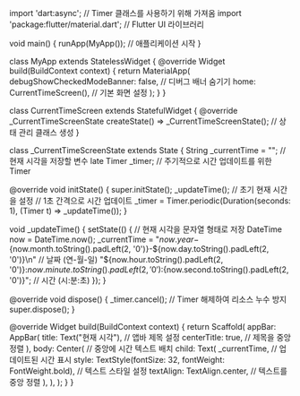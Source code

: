 import 'dart:async'; // Timer 클래스를 사용하기 위해 가져옴
import 'package:flutter/material.dart'; // Flutter UI 라이브러리

void main() {
runApp(MyApp()); // 애플리케이션 시작
}

class MyApp extends StatelessWidget {
@override
Widget build(BuildContext context) {
return MaterialApp(
debugShowCheckedModeBanner: false, // 디버그 배너 숨기기
home: CurrentTimeScreen(), // 기본 화면 설정
);
}
}

class CurrentTimeScreen extends StatefulWidget {
@override
_CurrentTimeScreenState createState() => _CurrentTimeScreenState(); // 상태 관리 클래스 생성
}

class _CurrentTimeScreenState extends State<CurrentTimeScreen> {
String _currentTime = ""; // 현재 시각을 저장할 변수
late Timer _timer; // 주기적으로 시간 업데이트를 위한 Timer

@override
void initState() {
super.initState();
_updateTime(); // 초기 현재 시간을 설정
// 1초 간격으로 시간 업데이트
_timer = Timer.periodic(Duration(seconds: 1), (Timer t) => _updateTime());
}

void _updateTime() {
setState(() {
// 현재 시각을 문자열 형태로 저장
DateTime now = DateTime.now();
_currentTime =
"${now.year}-${now.month.toString().padLeft(2, '0')}-${now.day.toString().padLeft(2, '0')}\n" // 날짜 (연-월-일)
"${now.hour.toString().padLeft(2, '0')}:${now.minute.toString().padLeft(2, '0')}:${now.second.toString().padLeft(2, '0')}"; // 시간 (시:분:초)
});
}

@override
void dispose() {
_timer.cancel(); // Timer 해제하여 리소스 누수 방지
super.dispose();
}

@override
Widget build(BuildContext context) {
return Scaffold(
appBar: AppBar(
title: Text("현재 시각"), // 앱바 제목 설정
centerTitle: true, // 제목을 중앙 정렬
),
body: Center(
// 중앙에 시간 텍스트 배치
child: Text(
_currentTime, // 업데이트된 시간 표시
style: TextStyle(fontSize: 32, fontWeight: FontWeight.bold), // 텍스트 스타일 설정
textAlign: TextAlign.center, // 텍스트를 중앙 정렬
),
),
);
}
}